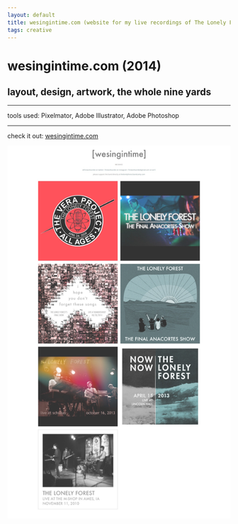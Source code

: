 ```yaml
---
layout: default
title: wesingintime.com (website for my live recordings of The Lonely Forest)
tags: creative
---
```


# wesingintime.com (2014)
## layout, design, artwork, the whole nine yards
****
tools used: Pixelmator, Adobe Illustrator, Adobe Photoshop 

****
check it out: [wesingintime.com](https://www.wesingintime.com)

<img src="/assets/images/myprojects/creative/20141111/wesingintimecrop.jpg" target="_blank" alt="wesingintime.com" class="yc-img">
